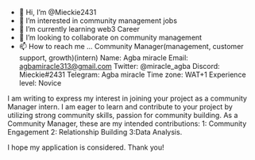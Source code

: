 - 👋 Hi, I’m @Mieckie2431
- 👀 I’m interested in community management jobs
- 🌱 I’m currently learning web3 Career 
- 💞️ I’m looking to collaborate on community management 
- 📫 How to reach me ...
Community Manager(management, customer support, growth)(intern)
Name: Agba miracle
Email: agbamiracle313@gmail.com
Twitter: @miracle_agba
Discord: Mieckie#2431
Telegram: Agba miracle
Time zone: WAT+1
Experience level: Novice

I am writing to express my interest in joining your project as a community Manager intern.
I am eager to learn and contribute to your project by utilizing strong community skills, passion for community building.
As a Community Manager, these are my intended contributions:
1: Community Engagement
2: Relationship Building
3:Data Analysis.

I hope my application is considered. 
Thank you!
<!---
Mieckie2431/Mieckie2431 is a ✨ special ✨ repository because its `README.md` (this file) appears on your GitHub profile.
You can click the Preview link to take a look at your changes.
--->

